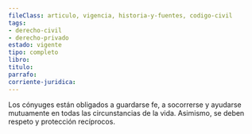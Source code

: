 ```yaml
---
fileClass: articulo, vigencia, historia-y-fuentes, codigo-civil
tags:
- derecho-civil
- derecho-privado
estado: vigente
tipo: completo
libro:
titulo:
parrafo:
corriente-juridica:
---
```

Los cónyuges están obligados a guardarse fe, a socorrerse y ayudarse mutuamente en todas las circunstancias de la vida. Asimismo, se deben respeto y protección recíprocos.
